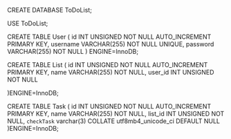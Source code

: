 CREATE DATABASE ToDoList;

USE ToDoList;

CREATE TABLE User (
    id INT UNSIGNED NOT NULL AUTO_INCREMENT PRIMARY KEY,
    username VARCHAR(255) NOT NULL UNIQUE,
    password VARCHAR(255) NOT NULL
) ENGINE=InnoDB;

CREATE TABLE List (
    id INT UNSIGNED NOT NULL AUTO_INCREMENT PRIMARY KEY,
    name VARCHAR(255) NOT NULL,
    user_id INT UNSIGNED NOT NULL

)ENGINE=InnoDB;

CREATE TABLE Task (
    id INT UNSIGNED NOT NULL AUTO_INCREMENT PRIMARY KEY,
    name VARCHAR(255) NOT NULL,
    list_id INT UNSIGNED NOT NULL,
    `checkTask` varchar(3) COLLATE utf8mb4_unicode_ci DEFAULT NULL
)ENGINE=InnoDB;
